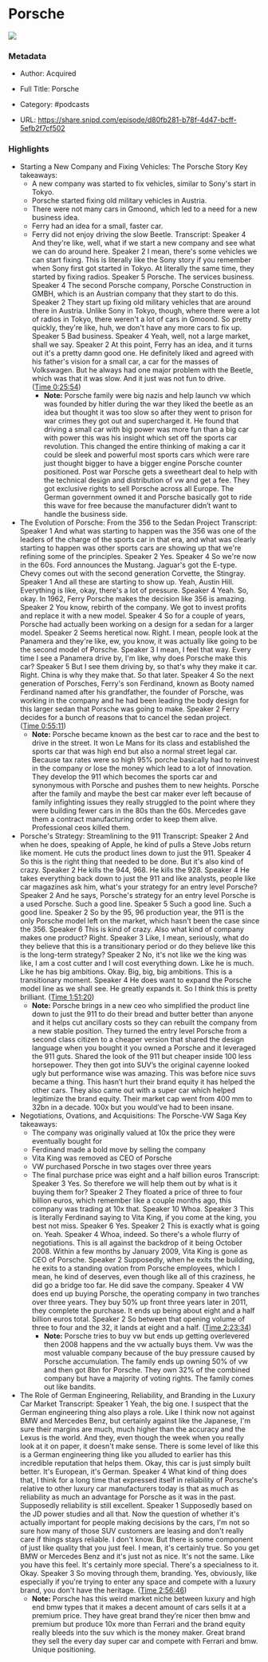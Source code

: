 # Porsche

![](https://wsrv.nl/?url=https%3A%2F%2Fimages.transistor.fm%2Ffile%2Ftransistor%2Fimages%2Fshow%2F39109%2Ffull_1677599150-artwork.jpg&w=100&h=100)

### Metadata

- Author: Acquired
- Full Title: Porsche
- Category: #podcasts



- URL: https://share.snipd.com/episode/d80fb281-b78f-4d47-bcff-5efb2f7cf502

### Highlights

- Starting a New Company and Fixing Vehicles: The Porsche Story
  Key takeaways:
  - A new company was started to fix vehicles, similar to Sony's start in Tokyo.
  - Porsche started fixing old military vehicles in Austria.
  - There were not many cars in Gmoond, which led to a need for a new business idea.
  - Ferry had an idea for a small, faster car.
  - Ferry did not enjoy driving the slow Beetle.
  Transcript:
  Speaker 4
  And they're like, well, what if we start a new company and see what we can do around here.
  Speaker 2
  I mean, there's some vehicles we can start fixing. This is literally like the Sony story if you remember when Sony first got started in Tokyo. At literally the same time, they started by fixing radios.
  Speaker 5
  Porsche. The services business.
  Speaker 4
  The second Porsche company, Porsche Construction in GMBH, which is an Austrian company that they start to do this.
  Speaker 2
  They start up fixing old military vehicles that are around there in Austria. Unlike Sony in Tokyo, though, where there were a lot of radios in Tokyo, there weren't a lot of cars in Gmoond. So pretty quickly, they're like, huh, we don't have any more cars to fix up.
  Speaker 5
  Bad business.
  Speaker 4
  Yeah, well, not a large market, shall we say.
  Speaker 2
  At this point, Ferry has an idea, and it turns out it's a pretty damn good one. He definitely liked and agreed with his father's vision for a small car, a car for the masses of Volkswagen. But he always had one major problem with the Beetle, which was that it was slow. And it just was not fun to drive. ([Time 0:25:54](https://share.snipd.com/snip/581bc649-e0ab-4925-bbd8-19343b5029de))
    - **Note:** Porsche family were big nazis and help launch vw which was founded by hitler during the war they liked the beetle as an idea but thought it was too slow so after they went to prison for war crimes they got out and supercharged it. He found that driving a small car with big power was more fun than a big car with power this was his insight which set off the sports car revolution. This changed the entire thinking of making a car it could be sleek and powerful most sports cars which were rare just thought bigger to have a bigger engine Porsche counter positioned. Post war Porsche gets a sweetheart deal to help with the technical design and distribution of vw and get a fee. They got exclusive rights to sell Porsche across all Europe. The German government owned it and Porsche basically got to ride this wave for free because the manufacturer didn’t want to handle the business side.
- The Evolution of Porsche: From the 356 to the Sedan Project
  Transcript:
  Speaker 1
  And what was starting to happen was the 356 was one of the leaders of the charge of the sports car in that era, and what was clearly starting to happen was other sports cars are showing up that we're refining some of the principles.
  Speaker 2
  Yes.
  Speaker 4
  So we're now in the 60s. Ford announces the Mustang. Jaguar's got the E-type. Chevy comes out with the second generation Corvette, the Stingray.
  Speaker 1
  And all these are starting to show up. Yeah, Austin Hill. Everything is like, okay, there's a lot of pressure.
  Speaker 4
  Yeah. So, okay. In 1962, Ferry Porsche makes the decision like 356 is amazing.
  Speaker 2
  You know, rebirth of the company. We got to invest profits and replace it with a new model.
  Speaker 4
  So for a couple of years, Porsche had actually been working on a design for a sedan for a larger model.
  Speaker 2
  Seems heretical now. Right. I mean, people look at the Panamera and they're like, ew, you know, it was actually like going to be the second model of Porsche.
  Speaker 3
  I mean, I feel that way. Every time I see a Panamera drive by, I'm like, why does Porsche make this car?
  Speaker 5
  But I see them driving by, so that's why they make it car. Right. China is why they make that. So that later.
  Speaker 4
  So the next generation of Porsches, Ferry's son Ferdinand, known as Booty named Ferdinand named after his grandfather, the founder of Porsche, was working in the company and he had been leading the body design for this larger sedan that Porsche was going to make.
  Speaker 2
  Ferry decides for a bunch of reasons that to cancel the sedan project. ([Time 0:55:11](https://share.snipd.com/snip/fbd359e6-70d4-4748-8ca2-be4d4035537d))
    - **Note:** Porsche became known as the best car to race and the best to drive in the street. It won Le Mans for its class and established the sports car that was high end but also a normal street legal car. Because tax rates were so high 95% porche basically had to reinvest in the company or lose the money which lead to a lot of innovation. They develop the 911 which becomes the sports car and synonymous with Porsche and pushes them to new heights. Porsche after the family and maybe the best car maker ever left because of family infighting issues they really struggled to the point where they were building fewer cars in the 80s than the 60s. Mercedes gave them a contract manufacturing order to keep them alive. Professional ceos killed them.
- Porsche's Strategy: Streamlining to the 911
  Transcript:
  Speaker 2
  And when he does, speaking of Apple, he kind of pulls a Steve Jobs return like moment. He cuts the product lines down to just the 911.
  Speaker 4
  So this is the right thing that needed to be done. But it's also kind of crazy.
  Speaker 2
  He kills the 944, 968. He kills the 928.
  Speaker 4
  He takes everything back down to just the 911 and like analysts, people like car magazines ask him, what's your strategy for an entry level Porsche?
  Speaker 2
  And he says, Porsche's strategy for an entry level Porsche is a used Porsche. Such a good line.
  Speaker 5
  Such a good line. Such a good line.
  Speaker 2
  So by the 95, 96 production year, the 911 is the only Porsche model left on the market, which hasn't been the case since the 356.
  Speaker 6
  This is kind of crazy. Also what kind of company makes one product? Right.
  Speaker 3
  Like, I mean, seriously, what do they believe that this is a transitionary period or do they believe like this is the long-term strategy?
  Speaker 2
  No, it's not like we the king was like, I am a cost cutter and I will cost everything down. Like he is much. Like he has big ambitions. Okay. Big, big, big ambitions. This is a transitionary moment.
  Speaker 4
  He does want to expand the Porsche model line as we shall see. He greatly expands it. So I think this is pretty brilliant. ([Time 1:51:20](https://share.snipd.com/snip/3c0797f3-183e-401c-91d4-a61fe4df0a6b))
    - **Note:** Porsche brings in a new ceo who simplified the product line down to just the 911 to do their bread and butter better than anyone and it helps cut ancillary costs so they can rebuilt the company from a new stable position. They turned the entry level Porsche from a second class citizen to a cheaper version that shared the design language when you bought it you owned a Porsche and it leveraged the 911 guts. Shared the look of the 911 but cheaper inside 100 less horsepower. They then got into SUV’s the original cayenne looked ugly but performance wise was amazing. This was before nice suvs became a thing. This hasn’t hurt their brand equity it has helped the other cars. They also came out with a super car which helped legitimize the brand equity. Their market cap went from 400 mm to 32bn in a decade. 100x but you would’ve had to been insane.
- Negotiations, Ovations, and Acquisitions: The Porsche-VW Saga
  Key takeaways:
  - The company was originally valued at 10x the price they were eventually bought for
  - Ferdinand made a bold move by selling the company
  - Vita King was removed as CEO of Porsche
  - VW purchased Porsche in two stages over three years
  - The final purchase price was eight and a half billion euros
  Transcript:
  Speaker 3
  Yes. So therefore we will help them out by what is it buying them for?
  Speaker 2
  They floated a price of three to four billion euros, which remember like a couple months ago, this company was trading at 10x that.
  Speaker 10
  Whoa.
  Speaker 3
  This is literally Ferdinand saying to Vita King, if you come at the king, you best not miss.
  Speaker 6
  Yes.
  Speaker 2
  This is exactly what is going on. Yeah.
  Speaker 4
  Whoa, indeed. So there's a whole flurry of negotiations. This is all against the backdrop of it being October 2008. Within a few months by January 2009, Vita King is gone as CEO of Porsche.
  Speaker 2
  Supposedly, when he exits the building, he exits to a standing ovation from Porsche employees, which I mean, he kind of deserves, even though like all of this craziness, he did go a bridge too far. He did save the company.
  Speaker 4
  VW does end up buying Porsche, the operating company in two tranches over three years. They buy 50% up front three years later in 2011, they complete the purchase. It ends up being about eight and a half billion euros total.
  Speaker 2
  So between that opening volume of three to four and the 32, it lands at eight and a half. ([Time 2:23:34](https://share.snipd.com/snip/56eae7ed-61fb-42a7-90c7-0a1a4012528e))
    - **Note:** Porsche tries to buy vw but ends up getting overlevered then 2008 happens and the vw actually buys them. Vw was the most valuable company because of the buy pressure caused by Porsche accumulation. The family ends up owning 50% of vw and then got 8bn for Porsche. They own 32% of the combined company but have a majority of voting rights. The family comes out like bandits.
- The Role of German Engineering, Reliability, and Branding in the Luxury Car Market
  Transcript:
  Speaker 1
  Yeah, the big one. I suspect that the German engineering thing also plays a role. Like I think now not against BMW and Mercedes Benz, but certainly against like the Japanese, I'm sure their margins are much, much higher than the accuracy and the Lexus is the world. And they, even though the week when you really look at it on paper, it doesn't make sense. There is some level of like this is a German engineering thing like you alluded to earlier has this incredible reputation that helps them. Okay, this car is just simply built better. It's European, it's German.
  Speaker 4
  What kind of thing does that, I think for a long time that expressed itself in reliability of Porsche's relative to other luxury car manufacturers today is that as much as reliability as much an advantage for Porsche as it was in the past. Supposedly reliability is still excellent.
  Speaker 1
  Supposedly based on the JD power studies and all that. Now the question of whether it's actually important for people making decisions by the cars, I'm not so sure how many of those SUV customers are leasing and don't really care if things stays reliable. I don't know. But there is some component of just like quality that you just feel. I mean, it's certainly true. So you get BMW or Mercedes Benz and it's just not as nice. It's not the same. Like you have this feel. It's certainly more special. There's a specialness to it. Okay.
  Speaker 3
  So moving through them, branding. Yes, obviously, like especially if you're trying to enter any space and compete with a luxury brand, you don't have the heritage. ([Time 2:56:46](https://share.snipd.com/snip/daeffce4-3f56-42b4-99c7-d29609f2e3e7))
    - **Note:** Porsche has this weird market niche between luxury and high end bmw types that it makes a decent amount of cars sells it at a premium price. They have great brand they’re nicer then bmw and premium but produce 10x more than Ferrari and the brand equity really bleeds into the suv which is the money maker. Great brand they sell the every day super car and compete with Ferrari and bmw. Unique positioning.
